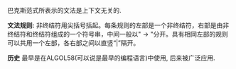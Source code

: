 巴克斯范式所表示的文法是上下文无关的.

**文法规则:**
非终结符用尖括号括起。每条规则的左部是一个非终结符，右部是由非终结符和终结符组成的一个符号串，中间一般以" -> "分开。具有相同左部的规则可以共用一个左部，各右部之间以直竖“|”隔开。


**历史**
最早是在ALGOL58(可以说是最早的编程语言)中使用, 后来被广泛应用. 